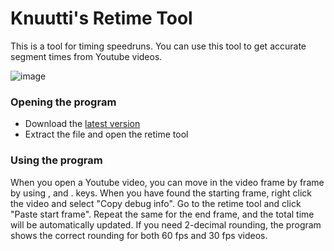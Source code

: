 # Knuutti's Retime Tool

This is a tool for timing speedruns. You can use this tool to get accurate segment times from Youtube videos.

![image](https://user-images.githubusercontent.com/96994953/182496344-26c148c8-7830-46a4-9a78-bfcd27791883.png)

### Opening the program
- Download the [latest version](https://github.com/Knuutti/Retime-Tool/releases/latest)
- Extract the file and open the retime tool

### Using the program
When you open a Youtube video, you can move in the video frame by frame by using , and . keys. When you have found the starting frame, right click the video and select "Copy debug info". Go to the retime tool and click "Paste start frame". Repeat the same for the end frame, and the total time will be automatically updated. If you need 2-decimal rounding, the program shows the correct rounding for both 60 fps and 30 fps videos.
